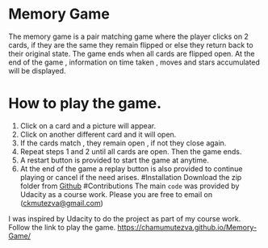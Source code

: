 # Memory Game
The memory game is a pair matching game where the player
clicks on 2 cards, if they are the same they remain flipped
or else they return back to their original state. The game ends when all
cards are flipped open.
At the end of the game , information on time taken , moves and stars accumulated 
will be displayed.
# How to play the game.
1. Click on a card and a picture will appear.
2. Click on another different card and it will open.
3. If the cards match , they remain open , if not they close again.
4. Repeat steps 1 and 2 until all cards are open. Then the game ends.
5. A restart button is provided to start the game at anytime.
6. At the end of the game a replay button is also provided to continue playing or cancel if the need arises.
#Installation
Download the zip folder from [Github](https://chamumutezva.github.io/Memory-Game/)
#Contributions
The main `code` was provided by Udacity as a course work.
Please you are free to email on (ckmutezva@gmail.com)

I was inspired by Udacity to do the project as part of my course work.
Follow the link to play the game.
https://chamumutezva.github.io/Memory-Game/
